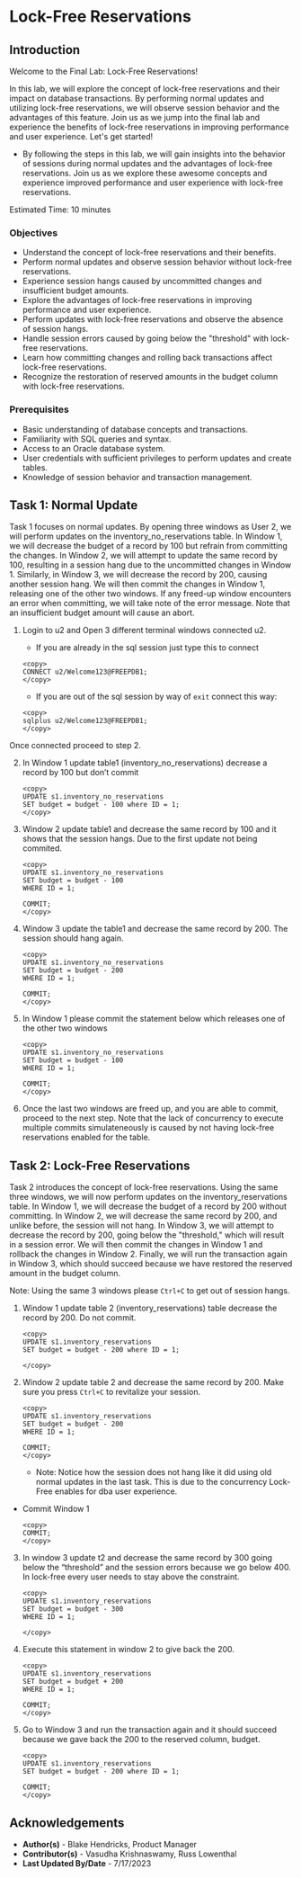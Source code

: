 # Lock-Free Reservations

## Introduction

Welcome to the Final Lab: Lock-Free Reservations!

In this lab, we will explore the concept of lock-free reservations and their impact on database transactions. By performing normal updates and utilizing lock-free reservations, we will observe session behavior and the advantages of this feature. Join us as we jump into the final lab and experience the benefits of lock-free reservations in improving performance and user experience. Let's get started!

* By following the steps in this lab, we will gain insights into the behavior of sessions during normal updates and the advantages of lock-free reservations. Join us as we explore these awesome concepts and experience improved performance and user experience with lock-free reservations.

Estimated Time: 10 minutes

### Objectives

* Understand the concept of lock-free reservations and their benefits.
* Perform normal updates and observe session behavior without lock-free reservations.
* Experience session hangs caused by uncommitted changes and insufficient budget amounts.
* Explore the advantages of lock-free reservations in improving performance and user experience.
* Perform updates with lock-free reservations and observe the absence of session hangs.
* Handle session errors caused by going below the "threshold" with lock-free reservations.
* Learn how committing changes and rolling back transactions affect lock-free reservations.
* Recognize the restoration of reserved amounts in the budget column with lock-free reservations.

### Prerequisites

* Basic understanding of database concepts and transactions.
* Familiarity with SQL queries and syntax.
* Access to an Oracle database system.
* User credentials with sufficient privileges to perform updates and create tables.
* Knowledge of session behavior and transaction management.

## Task 1: Normal Update

Task 1 focuses on normal updates. By opening three windows as User 2, we will perform updates on the inventory\_no\_reservations table. In Window 1, we will decrease the budget of a record by 100 but refrain from committing the changes. In Window 2, we will attempt to update the same record by 100, resulting in a session hang due to the uncommitted changes in Window 1. Similarly, in Window 3, we will decrease the record by 200, causing another session hang. We will then commit the changes in Window 1, releasing one of the other two windows. If any freed-up window encounters an error when committing, we will take note of the error message. Note that an insufficient budget amount will cause an abort.

1. Login to u2 and Open 3 different terminal windows connected u2.

    * If you are already in the sql session just type this to connect

    ```
    <copy>
    CONNECT u2/Welcome123@FREEPDB1;
    </copy>
    ```

    * If you are out of the sql session by way of `exit` connect this way:
    ```
    <copy>
    sqlplus u2/Welcome123@FREEPDB1;
    </copy>
    ```

Once connected proceed to step 2.

2. In Window 1 update table1 (inventory\_no\_reservations) decrease a record by 100 but don’t commit

    ```
    <copy>
    UPDATE s1.inventory_no_reservations
    SET budget = budget - 100 where ID = 1;
    </copy>
    ```

3. Window 2 update table1 and decrease the same record by 100 and it shows that the session hangs. Due to the first update not being commited.

    ```
    <copy>
    UPDATE s1.inventory_no_reservations
    SET budget = budget - 100
    WHERE ID = 1;

    COMMIT;
    </copy>
    ```

4. Window 3 update the table1 and decrease the same record by 200. The session should hang again.

    ```
    <copy>
    UPDATE s1.inventory_no_reservations
    SET budget = budget - 200
    WHERE ID = 1;

    COMMIT;
    </copy>
    ```

5. In Window 1 please commit the statement below which releases one of the other two windows

    ```
    <copy>
    UPDATE s1.inventory_no_reservations
    SET budget = budget - 100
    WHERE ID = 1;

    COMMIT;
    </copy>
    ```

6. Once the last two windows are freed up, and you are able to commit, proceed to the next step. Note that the lack of concurrency to execute multiple commits simulateneously is caused by not having lock-free reservations enabled for the table.


## Task 2: Lock-Free Reservations

Task 2 introduces the concept of lock-free reservations. Using the same three windows, we will now perform updates on the inventory\_reservations table. In Window 1, we will decrease the budget of a record by 200 without committing. In Window 2, we will decrease the same record by 200, and unlike before, the session will not hang. In Window 3, we will attempt to decrease the record by 200, going below the "threshold," which will result in a session error. We will then commit the changes in Window 1 and rollback the changes in Window 2. Finally, we will run the transaction again in Window 3, which should succeed because we have restored the reserved amount in the budget column.

Note: Using the same 3 windows please `Ctrl+C` to get out of session hangs.

1. Window 1 update table 2 (inventory\_reservations) table decrease the record by 200. Do not commit.

    ```
    <copy>
    UPDATE s1.inventory_reservations
    SET budget = budget - 200 where ID = 1;

    </copy>
    ```

2. Window 2 update table 2 and decrease the same record by 200. Make sure you press `Ctrl+C` to revitalize your session.

    ```
    <copy>
    UPDATE s1.inventory_reservations
    SET budget = budget - 200
    WHERE ID = 1;

    COMMIT;
    </copy>
    ```

    * Note: Notice how the session does not hang like it did using old normal updates in the last task. This is due to the concurrency Lock-Free enables for dba user experience.

* Commit Window 1

    ```
    <copy>
    COMMIT;
    </copy>
    ```

3. In window 3 update t2 and decrease the same record by 300 going below the “threshold” and the session errors because we go below 400. In lock-free every user needs to stay above the constraint.

    ```
    <copy>
    UPDATE s1.inventory_reservations
    SET budget = budget - 300
    WHERE ID = 1;

    </copy>
    ```

4. Execute this statement in window 2 to give back the 200.

    ```
    <copy>
    UPDATE s1.inventory_reservations
    SET budget = budget + 200
    WHERE ID = 1;

    COMMIT;
    </copy>
    ```

5. Go to Window 3 and run the transaction again and it should succeed because we gave back the 200 to the reserved column, budget.

    ```
    <copy>
    UPDATE s1.inventory_reservations
    SET budget = budget - 200 where ID = 1;

    COMMIT;
    </copy>
    ```

## Acknowledgements

* **Author(s)** - Blake Hendricks, Product Manager
* **Contributor(s)** - Vasudha Krishnaswamy, Russ Lowenthal
* **Last Updated By/Date** - 7/17/2023

